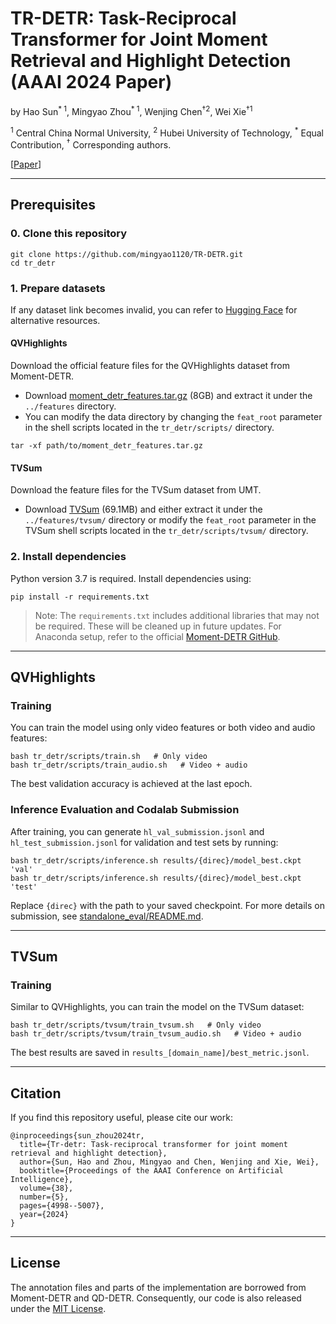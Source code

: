 # TR-DETR: Task-Reciprocal Transformer for Joint Moment Retrieval and Highlight Detection (AAAI 2024 Paper)

by Hao Sun<sup>* 1</sup>, Mingyao Zhou<sup>* 1</sup>, Wenjing Chen<sup>†2</sup>, Wei Xie<sup>†1</sup>

<sup>1</sup> Central China Normal University, <sup>2</sup> Hubei University of Technology, <sup>*</sup> Equal Contribution, <sup>†</sup> Corresponding authors.

[[Paper](https://ojs.aaai.org/index.php/AAAI/article/view/28304)]

----------

## Prerequisites

### 0. Clone this repository

```
git clone https://github.com/mingyao1120/TR-DETR.git
cd tr_detr
```

### 1. Prepare datasets
If any dataset link becomes invalid, you can refer to [Hugging Face](https://huggingface.co/Lonicerin) for alternative resources.
#### QVHighlights
Download the official feature files for the QVHighlights dataset from Moment-DETR. 

- Download [moment_detr_features.tar.gz](https://drive.google.com/file/d/1LXsZZBsv6Xbg_MmNQOezw0QYKccjcOkP/view) (8GB) and extract it under the `../features` directory. 
- You can modify the data directory by changing the `feat_root` parameter in the shell scripts located in the `tr_detr/scripts/` directory.

```
tar -xf path/to/moment_detr_features.tar.gz
```

#### TVSum
Download the feature files for the TVSum dataset from UMT.

- Download [TVSum](https://connectpolyu-my.sharepoint.com/personal/21039533r_connect_polyu_hk/_layouts/15/onedrive.aspx?id=%2Fpersonal%2F21039533r%5Fconnect%5Fpolyu%5Fhk%2FDocuments%2FZoo%2FReleases%2FUMT%2Ftvsum%2Dec05ad4e%2Ezip&parent=%2Fpersonal%2F21039533r%5Fconnect%5Fpolyu%5Fhk%2FDocuments%2FZoo%2FReleases%2FUMT&ga=1) (69.1MB) and either extract it under the `../features/tvsum/` directory or modify the `feat_root` parameter in the TVSum shell scripts located in the `tr_detr/scripts/tvsum/` directory.

### 2. Install dependencies

Python version 3.7 is required. Install dependencies using:

```
pip install -r requirements.txt
```

> Note: The `requirements.txt` includes additional libraries that may not be required. These will be cleaned up in future updates. For Anaconda setup, refer to the official [Moment-DETR GitHub](https://github.com/jayleicn/moment_detr).

----------

## QVHighlights

### Training

You can train the model using only video features or both video and audio features:

```
bash tr_detr/scripts/train.sh   # Only video
bash tr_detr/scripts/train_audio.sh   # Video + audio
```

The best validation accuracy is achieved at the last epoch.

### Inference Evaluation and Codalab Submission

After training, you can generate `hl_val_submission.jsonl` and `hl_test_submission.jsonl` for validation and test sets by running:

```
bash tr_detr/scripts/inference.sh results/{direc}/model_best.ckpt 'val'
bash tr_detr/scripts/inference.sh results/{direc}/model_best.ckpt 'test'
```

Replace `{direc}` with the path to your saved checkpoint. For more details on submission, see [standalone_eval/README.md](standalone_eval/README.md).

----------

## TVSum

### Training

Similar to QVHighlights, you can train the model on the TVSum dataset:

```
bash tr_detr/scripts/tvsum/train_tvsum.sh   # Only video
bash tr_detr/scripts/tvsum/train_tvsum_audio.sh   # Video + audio
```

The best results are saved in `results_[domain_name]/best_metric.jsonl`.

----------

## Citation

If you find this repository useful, please cite our work:

```
@inproceedings{sun_zhou2024tr,
  title={Tr-detr: Task-reciprocal transformer for joint moment retrieval and highlight detection},
  author={Sun, Hao and Zhou, Mingyao and Chen, Wenjing and Xie, Wei},
  booktitle={Proceedings of the AAAI Conference on Artificial Intelligence},
  volume={38},
  number={5},
  pages={4998--5007},
  year={2024}
}
```

----------

## License

The annotation files and parts of the implementation are borrowed from Moment-DETR and QD-DETR. Consequently, our code is also released under the [MIT License](https://opensource.org/licenses/MIT).


